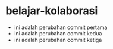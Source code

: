 # belajar-kolaborasi
- ini adalah perubahan commit pertama
- ini adalah perubahan commit kedua
- ini adalah perubahan commit ketiga


